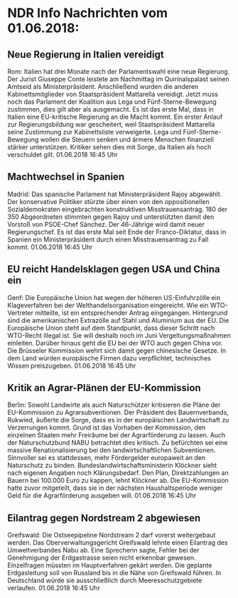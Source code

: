 # NDR Info Nachrichten vom 01.06.2018:


## Neue Regierung in Italien vereidigt
Rom:	Italien hat drei Monate nach der Parlamentswahl eine neue Regierung. Der Jurist Giuseppe Conte leistete am Nachmittag im Quirinalspalast seinen Amtseid als Ministerpräsident. Anschließend wurden die anderen Kabinettsmitglieder von Staatspräsident Mattarella vereidigt. Jetzt muss noch das Parlament der Koalition aus Lega und Fünf-Sterne-Bewegung zustimmen, dies gilt aber als ausgemacht. Es ist das erste Mal, dass in Italien eine EU-kritische Regierung an die Macht kommt. Ein erster Anlauf zur Regierungsbildung war gescheitert, weil Staatspräsident Mattarella seine Zustimmung zur Kabinettsliste verweigerte. Lega und Fünf-Sterne-Bewegung wollen die Steuern senken und ärmere Menschen finanziell stärker unterstützen. Kritiker sehen dies mit Sorge, da Italien als hoch verschuldet gilt. 01.06.2018 16:45 Uhr 

## Machtwechsel in Spanien
Madrid: Das spanische Parlament hat Ministerpräsident Rajoy abgewählt. Der konservative Politiker stürzte über einen von den oppositionellen Sozialdemokraten eingebrachten konstruktiven Misstrauensantrag. 180 der 350 Abgeordneten stimmten gegen Rajoy und unterstützten damit den Vorstoß von PSOE-Chef Sánchez. Der 46-Jährige wird damit neuer Regierungschef. Es ist das erste Mal seit Ende der Franco-Diktatur, dass in Spanien ein Ministerpräsident durch einen Misstrauensantrag zu Fall kommt. 01.06.2018 16:45 Uhr 

## EU reicht Handelsklagen gegen USA und China ein
Genf:	Die Europäische Union hat wegen der höheren US-Einfuhrzölle ein Klageverfahren bei der Welthandelsorganisation eingereicht. Wie ein WTO-Vertreter mitteilte, ist ein entsprechender Antrag eingegangen. Hintergrund sind die amerikanischen Extrazölle auf Stahl und Aluminium aus der EU. Die Europäische Union steht auf dem Standpunkt, dass dieser Schritt nach WTO-Recht illegal ist. Sie will deshalb noch im Juni Vergeltungsmaßnahmen einleiten. Darüber hinaus geht die EU bei der WTO auch gegen China vor. Die Brüsseler Kommission wehrt sich damit gegen chinesische Gesetze. In dem Land würden europäische Firmen dazu verpflichtet, technisches Wissen preiszugeben. 01.06.2018 16:45 Uhr 

## Kritik an Agrar-Plänen der EU-Kommission
Berlin:	Sowohl Landwirte als auch Naturschützer kritisieren die Pläne der EU-Kommission zu Agrarsubventionen. Der Präsident des Bauernverbands, Rukwied, äußerte die Sorge, dass es in der europäischen Landwirtschaft zu Verzerrungen kommt. Grund ist das Vorhaben der Kommission, den einzelnen Staaten mehr Freiräume bei der Agrarförderung zu lassen. Auch der Naturschutzbund NABU betrachtet dies kritisch. Zu befürchten sei eine massive Renationalisierung bei den landwirtschaftlichen Subventionen. Sinnvoller sei es stattdessen, mehr Fördergelder europaweit an den Naturschutz zu binden. Bundeslandwirtschaftsministerin Klöckner sieht nach eigenen Angaben noch Klärungsbedarf. Den Plan, Direktzahlungen an Bauern bei 100.000 Euro zu kappen, lehnt Klöckner ab. Die EU-Kommission hatte zuvor mitgeteilt, dass sie in der nächsten Haushaltsperiode weniger Geld für die Agrarförderung ausgeben will. 01.06.2018 16:45 Uhr 

## Eilantrag gegen Nordstream 2 abgewiesen
Greifswald: Die Ostseepipeline Nordstream 2 darf vorerst weitergebaut werden. Das Oberverwaltungsgericht Greifswald lehnte einen Eilantrag des Umweltverbandes Nabu ab. Eine Sprecherin sagte, Fehler bei der Genehmigung der Erdgastrasse seien nicht erkennbar gewesen. Einzelfragen müssten im Hauptverfahren gekärt werden. Die geplante Erdgasleitung soll von Russland bis in die Nähe von Greifswald führen. In Deutschland würde sie ausschließlich durch Meeresschutzgebiete verlaufen. 01.06.2018 16:45 Uhr 
